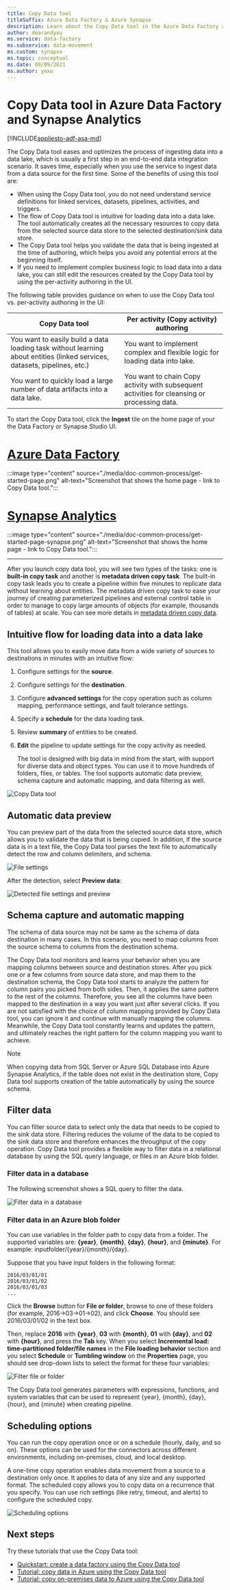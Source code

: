 ```yaml
---
title: Copy Data tool
titleSuffix: Azure Data Factory & Azure Synapse
description: Learn about the Copy Data tool in the Azure Data Factory and Synapse Analytics UI.
author: dearandyxu
ms.service: data-factory
ms.subservice: data-movement
ms.custom: synapse
ms.topic: conceptual
ms.date: 09/09/2021
ms.author: yexu
---
```


# Copy Data tool in Azure Data Factory and Synapse Analytics
[!INCLUDE[appliesto-adf-asa-md](includes/appliesto-adf-asa-md.md)]

The Copy Data tool eases and optimizes the process of ingesting data into a data lake, which is usually a first step in an end-to-end data integration scenario.  It saves time, especially when you use the service to ingest data from a data source for the first time. Some of the benefits of using this tool are:

- When using the Copy Data tool, you do not need understand service definitions for linked services, datasets, pipelines, activities, and triggers. 
- The flow of Copy Data tool is intuitive for loading data into a data lake. The tool automatically creates all the necessary resources to copy data from the selected source data store to the selected destination/sink data store. 
- The Copy Data tool helps you validate the data that is being ingested at the time of authoring, which helps you avoid any potential errors at the beginning itself.
- If you need to implement complex business logic to load data into a data lake, you can still edit the resources created by the Copy Data tool by using the per-activity authoring in the UI. 

The following table provides guidance on when to use the Copy Data tool vs. per-activity authoring in the UI: 

| Copy Data tool | Per activity (Copy activity) authoring |
| -------------- | -------------------------------------- |
| You want to easily build a data loading task without learning about entities (linked services, datasets, pipelines, etc.) | You want to implement complex and flexible logic for loading data into lake. |
| You want to quickly load a large number of data artifacts into a data lake. | You want to chain Copy activity with subsequent activities for cleansing or processing data. |

To start the Copy Data tool, click the **Ingest** tile on the home page of your the Data Factory or Synapse Studio UI.

# [Azure Data Factory](#tab/data-factory)
:::image type="content" source="./media/doc-common-process/get-started-page.png" alt-text="Screenshot that shows the home page - link to Copy Data tool.":::
# [Synapse Analytics](#tab/synapse-analytics)
:::image type="content" source="./media/doc-common-process/get-started-page-synapse.png" alt-text="Screenshot that shows the home page - link to Copy Data tool.":::

---
After you launch copy data tool, you will see two types of the tasks: one is **built-in copy task** and another is **metadata driven copy task**. The built-in copy task leads you to create a pipeline within five minutes to replicate data without learning about entities.  The metadata driven copy task to ease your journey of creating parameterized pipelines and external control table in order to manage to copy large amounts of objects (for example, thousands of tables) at scale. You can see more details in [metadata driven copy data](copy-data-tool-metadata-driven.md).

## Intuitive flow for loading data into a data lake
This tool allows you to easily move data from a wide variety of sources to destinations in minutes with an intuitive flow:  

1. Configure settings for the **source**.
2. Configure settings for the **destination**. 
3. Configure **advanced settings** for the copy operation such as column mapping, performance settings, and fault tolerance settings. 
4. Specify a **schedule** for the data loading task. 
5. Review **summary** of entities to be created. 
6. **Edit** the pipeline to update settings for the copy activity as needed. 

   The tool is designed with big data in mind from the start, with support for diverse data and object types. You can use it to move hundreds of folders, files, or tables. The tool supports automatic data preview, schema capture and automatic mapping, and data filtering as well.

![Copy Data tool](./media/copy-data-tool/copy-data-tool.png)

## Automatic data preview
You can preview part of the data from the selected source data store, which allows you to validate the data that is being copied. In addition, if the source data is in a text file, the Copy Data tool parses the text file to automatically detect the row and column delimiters, and schema.

![File settings](./media/copy-data-tool/file-format-settings.png)

After the detection, select **Preview data**:

![Detected file settings and preview](./media/copy-data-tool/after-detection.png)

## Schema capture and automatic mapping
The schema of data source may not be same as the schema of data destination in many cases. In this scenario, you need to map columns from the source schema to columns from the destination schema.

The Copy Data tool monitors and learns your behavior when you are mapping columns between source and destination stores. After you pick one or a few columns from source data store, and map them to the destination schema, the Copy Data tool starts to analyze the pattern for column pairs you picked from both sides. Then, it applies the same pattern to the rest of the columns. Therefore, you see all the columns have been mapped to the destination in a way you want just after several clicks.  If you are not satisfied with the choice of column mapping provided by Copy Data tool, you can ignore it and continue with manually mapping the columns. Meanwhile, the Copy Data tool constantly learns and updates the pattern, and ultimately reaches the right pattern for the column mapping you want to achieve. 

> [!NOTE]
> When copying data from SQL Server or Azure SQL Database into Azure Synapse Analytics, if the table does not exist in the destination store, Copy Data tool supports creation of the table automatically by using the source schema. 

## Filter data
You can filter source data to select only the data that needs to be copied to the sink data store. Filtering reduces the volume of the data to be copied to the sink data store and therefore enhances the throughput of the copy operation. Copy Data tool provides a flexible way to filter data in a relational database by using the SQL query language, or files in an Azure blob folder. 

### Filter data in a database
The following screenshot shows a SQL query to filter the data.

![Filter data in a database](./media/copy-data-tool/filter-data-in-database.png)

### Filter data in an Azure blob folder
You can use variables in the folder path to copy data from a folder. The supported variables are: **{year}**, **{month}**, **{day}**, **{hour}**, and **{minute}**. For example: inputfolder/{year}/{month}/{day}. 

Suppose that you have input folders in the following format: 

```
2016/03/01/01
2016/03/01/02
2016/03/01/03
...
```

Click the **Browse** button for **File or folder**, browse to one of these folders (for example, 2016->03->01->02), and click **Choose**. You should see 2016/03/01/02 in the text box. 

Then, replace **2016** with **{year}**, **03** with **{month}**, **01** with **{day}**, and **02** with **{hour}**, and press the **Tab** key. When you select **Incremental load: time-partitioned folder/file names** in the **File loading behavior** section and you select **Schedule** or **Tumbling window** on the **Properties** page, you should see drop-down lists to select the format for these four variables:

![Filter file or folder](./media/copy-data-tool/filter-file-or-folder.png)

The Copy Data tool generates parameters with expressions, functions, and system variables that can be used to represent {year}, {month}, {day}, {hour}, and {minute} when creating pipeline.

## Scheduling options
You can run the copy operation once or on a schedule (hourly, daily, and so on). These options can be used for the connectors across different environments, including on-premises, cloud, and local desktop. 

A one-time copy operation enables data movement from a source to a destination only once. It applies to data of any size and any supported format. The scheduled copy allows you to copy data on a recurrence that you specify. You can use rich settings (like retry, timeout, and alerts) to configure the scheduled copy.

![Scheduling options](./media/copy-data-tool/scheduling-options.png)


## Next steps
Try these tutorials that use the Copy Data tool:

- [Quickstart: create a data factory using the Copy Data tool](quickstart-create-data-factory-copy-data-tool.md)
- [Tutorial: copy data in Azure using the Copy Data tool](tutorial-copy-data-tool.md) 
- [Tutorial: copy on-premises data to Azure using the Copy Data tool](tutorial-hybrid-copy-data-tool.md)
